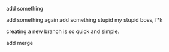 add something

add something again
add something stupid
my stupid boss, f*k

creating a new branch is so quick and simple.

add merge
